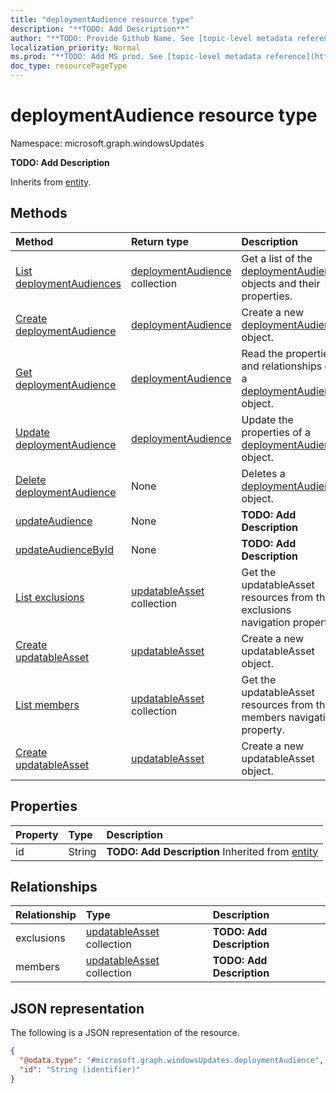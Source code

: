 ```yaml
---
title: "deploymentAudience resource type"
description: "**TODO: Add Description**"
author: "**TODO: Provide Github Name. See [topic-level metadata reference](https://msgo.azurewebsites.net/add/document/guidelines/metadata.html#topic-level-metadata)**"
localization_priority: Normal
ms.prod: "**TODO: Add MS prod. See [topic-level metadata reference](https://msgo.azurewebsites.net/add/document/guidelines/metadata.html#topic-level-metadata)**"
doc_type: resourcePageType
---
```


# deploymentAudience resource type

Namespace: microsoft.graph.windowsUpdates



**TODO: Add Description**


Inherits from [entity](../resources/entity.md).

## Methods
|Method|Return type|Description|
|:---|:---|:---|
|[List deploymentAudiences](../api/deploymentaudience-list.md)|[deploymentAudience](../resources/windowsupdates-deploymentaudience.md) collection|Get a list of the [deploymentAudience](../resources/deploymentaudience.md) objects and their properties.|
|[Create deploymentAudience](../api/windowsupdates-deploymentaudience-create.md)|[deploymentAudience](../resources/windowsupdates-deploymentaudience.md)|Create a new [deploymentAudience](../resources/windowsupdates-deploymentaudience.md) object.|
|[Get deploymentAudience](../api/windowsupdates-deploymentaudience-get.md)|[deploymentAudience](../resources/windowsupdates-deploymentaudience.md)|Read the properties and relationships of a [deploymentAudience](../resources/windowsupdates-deploymentaudience.md) object.|
|[Update deploymentAudience](../api/windowsupdates-deploymentaudience-update.md)|[deploymentAudience](../resources/windowsupdates-deploymentaudience.md)|Update the properties of a [deploymentAudience](../resources/windowsupdates-deploymentaudience.md) object.|
|[Delete deploymentAudience](../api/windowsupdates-deploymentaudience-delete.md)|None|Deletes a [deploymentAudience](../resources/windowsupdates-deploymentaudience.md) object.|
|[updateAudience](../api/windowsupdates-deploymentaudience-updateaudience.md)|None|**TODO: Add Description**|
|[updateAudienceById](../api/windowsupdates-deploymentaudience-updateaudiencebyid.md)|None|**TODO: Add Description**|
|[List exclusions](../api/windowsupdates-deploymentaudience-list-exclusions.md)|[updatableAsset](../resources/windowsupdates-updatableasset.md) collection|Get the updatableAsset resources from the exclusions navigation property.|
|[Create updatableAsset](../api/windowsupdates-deploymentaudience-post-exclusions.md)|[updatableAsset](../resources/windowsupdates-updatableasset.md)|Create a new updatableAsset object.|
|[List members](../api/windowsupdates-deploymentaudience-list-members.md)|[updatableAsset](../resources/windowsupdates-updatableasset.md) collection|Get the updatableAsset resources from the members navigation property.|
|[Create updatableAsset](../api/windowsupdates-deploymentaudience-post-members.md)|[updatableAsset](../resources/windowsupdates-updatableasset.md)|Create a new updatableAsset object.|

## Properties
|Property|Type|Description|
|:---|:---|:---|
|id|String|**TODO: Add Description** Inherited from [entity](../resources/windowsupdates-entity.md)|

## Relationships
|Relationship|Type|Description|
|:---|:---|:---|
|exclusions|[updatableAsset](../resources/windowsupdates-updatableasset.md) collection|**TODO: Add Description**|
|members|[updatableAsset](../resources/windowsupdates-updatableasset.md) collection|**TODO: Add Description**|

## JSON representation
The following is a JSON representation of the resource.
<!-- {
  "blockType": "resource",
  "keyProperty": "id",
  "@odata.type": "microsoft.graph.windowsUpdates.deploymentAudience",
  "baseType": "microsoft.graph.entity",
  "openType": false
}
-->
``` json
{
  "@odata.type": "#microsoft.graph.windowsUpdates.deploymentAudience",
  "id": "String (identifier)"
}
```

